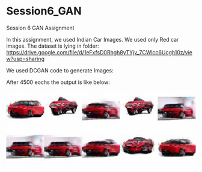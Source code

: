 # Session6_GAN
Session 6 GAN Assignment

In this assignment, we used Indian Car Images. We used only Red car images. The dataset is lying in folder:
https://drive.google.com/file/d/1eFxfsD0Rhgh8yTYjv_7CWlcc6Ucgh10z/view?usp=sharing

We used DCGAN code to generate Images:

After 4500 eochs the output is like below:

![Project Report](/DCGAN_step04500.jpg )


